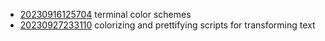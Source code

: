 - [20230916125704](/zet/20230916125704/README.md) terminal color schemes
- [20230927233110](/zet/20230927233110/README.md) colorizing and prettifying scripts for transforming text
